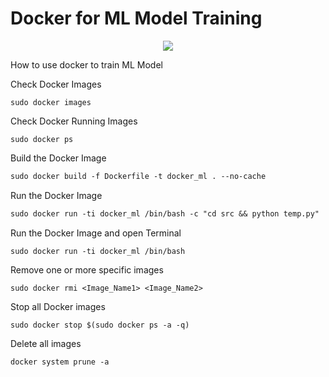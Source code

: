 # Docker for ML Model Training

<p align="center">
  <a href="https://skillicons.dev">
    <img src="https://skillicons.dev/icons?i=docker,py,git,pytorch," />
  </a>
</p>


How to use docker to train ML Model

Check Docker Images
```
sudo docker images
```

Check Docker Running Images

```
sudo docker ps
```

Build the Docker Image

```diff
sudo docker build -f Dockerfile -t docker_ml . --no-cache 
```

Run the Docker Image

```diff
sudo docker run -ti docker_ml /bin/bash -c "cd src && python temp.py" 

```

Run the Docker Image and open Terminal

```
sudo docker run -ti docker_ml /bin/bash
```

Remove one or more specific images

```
sudo docker rmi <Image_Name1> <Image_Name2>
```

Stop all Docker images

```
sudo docker stop $(sudo docker ps -a -q)
```

Delete all images

```
docker system prune -a
```

